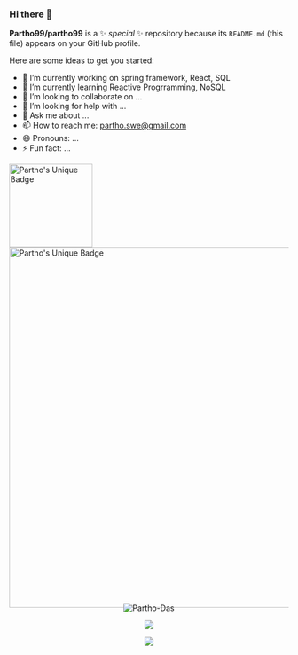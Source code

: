 ### Hi there 👋


**Partho99/partho99** is a ✨ _special_ ✨ repository because its `README.md` (this file) appears on your GitHub profile.

Here are some ideas to get you started:

- 🔭 I’m currently working on spring framework, React, SQL
- 🌱 I’m currently learning Reactive Progrramming, NoSQL
- 👯 I’m looking to collaborate on ...
- 🤔 I’m looking for help with ...
- 💬 Ask me about ...
- 📫 How to reach me: partho.swe@gmail.com
- 😄 Pronouns: ...
- ⚡ Fun fact: ...

<a href="https://github.com/Partho99/">
  <img align="center" alt="Partho's Unique Badge" width="150px" src="https://www.anglaisfacile.com/cgi2/myexam/images/14825.gif" />
</a>
<a href="https://github.com/Partho99/">
  <img align="center" alt="Partho's Unique Badge" width="650px" src="https://res.cloudinary.com/ritikadas/image/upload/v1595146432/My_Images/GitHub_Residency_jzqahp.gif" />
</a><br><br>
<p align="center" style="margin-top: -25px;">
  <img src="https://komarev.com/ghpvc/?username=Partho-Das" alt="Partho-Das"/>
</p>

<p align="center">
  <img src="https://github-readme-stats.vercel.app/api?username=Partho99&show_icons=true&theme=vue-dark" />
</p>
<p align="center">
  <img align="center" src="https://github-readme-stats.vercel.app/api/top-langs/?username=Partho99&layout=compact&theme=radical" />
</p>
